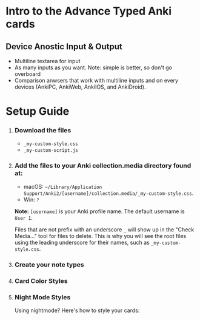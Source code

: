 # Intro to the Advance Typed Anki cards

## Device Anostic Input & Output

- Multiline textarea for input
- As many inputs as you want. Note: simple is better, so don't go overboard
- Comparison anwsers that work with multiline inputs and on every devices (AnkiPC, AnkiWeb, AnkiIOS, and AnkiDroid).


# Setup Guide

1. ### Download the files
    - `_my-custom-style.css`
    - `_my-custom-script.js`

2. ### Add the files to your Anki collection.media directory found at:
    - macOS: `~/Library/Application Support/Anki2/[username]/collection.media/_my-custom-style.css`.
    - Win: `?`

    **Note:** `[username]` is your Anki profile name. The default username is `User 1`.

    Files that are not prefix with an underscore `_` will show up in the "Check Media..." tool for files to delete. This is why you will see the root files using the leading underscore for their names, such as `_my-custom-style.css`.

3. ### Create your note types

4. ### Card Color Styles


5. ###  Night Mode Styles

    Using nightmode? Here's how to style your cards:





